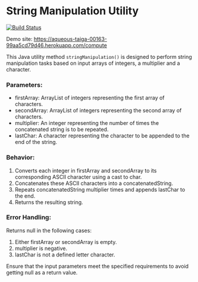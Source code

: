 # String Manipulation Utility

[![Build Status](https://app.travis-ci.com/bilgehantekin/myBil481App.svg?token=vKUFqQJccpqGUXCqYhpP&branch=master)](https://app.travis-ci.com/bilgehantekin/myBil481App)

Demo site: https://aqueous-taiga-00163-99aa5cd79d46.herokuapp.com/compute

This Java utility method `stringManipulation()` is designed to perform string manipulation tasks based on input arrays of integers, a multiplier and a character.

### Parameters:
   - firstArray: ArrayList of integers representing the first array of characters.
   - secondArray: ArrayList of integers representing the second array of characters.
   - multiplier: An integer representing the number of times the concatenated string is to be repeated.
   - lastChar: A character representing the character to be appended to the end of the string.

### Behavior:
   1) Converts each integer in firstArray and secondArray to its corresponding ASCII character using a cast to char.
   2) Concatenates these ASCII characters into a concatenatedString.
   3) Repeats concatenatedString multiplier times and appends lastChar to the end.
   4) Returns the resulting string.

### Error Handling:
   Returns null in the following cases:
   1) Either firstArray or secondArray is empty.
   2) multiplier is negative.
   3) lastChar is not a defined letter character.

   Ensure that the input parameters meet the specified requirements to avoid getting null as a return value.


